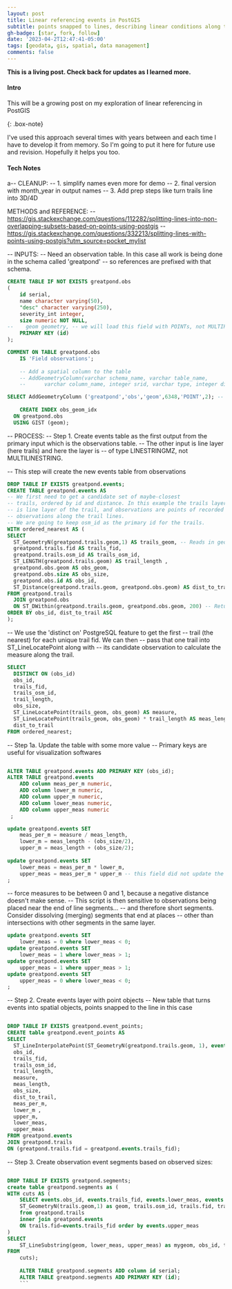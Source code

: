 ```yaml
---
layout: post
title: Linear referencing events in PostGIS
subtitle: points snapped to lines, describing linear conditions along the lines
gh-badge: [star, fork, follow]
date: '2023-04-2T12:47:41-05:00'
tags: [geodata, gis, spatial, data management]
comments: false
---
```


**This is a living post. Check back for updates as I learned more.**

#### Intro

This will be a growing post on my exploration of linear referencing in PostGIS


{: .box-note}

I've used this approach several times with years between and each time I have to develop it from memory. So I'm going to put it here for future use and revision. Hopefully it helps you too. 

#### Tech Notes

a-- CLEANUP: 
-- 1. simplify names even more for demo
-- 2. final version with month_year in output names
-- 3. Add prep steps like turn trails line into 3D/4D

METHODS and REFERENCE:
-- https://gis.stackexchange.com/questions/112282/splitting-lines-into-non-overlapping-subsets-based-on-points-using-postgis
-- https://gis.stackexchange.com/questions/332213/splitting-lines-with-points-using-postgis?utm_source=pocket_mylist


-- INPUTS:
-- Need an observation table. In this case all work is being done in the schema called 'greatpond' 
-- so references are prefixed with that schema.

```sql
CREATE TABLE IF NOT EXISTS greatpond.obs
(
    id serial,
    name character varying(50),
    "desc" character varying(250),
    severity_int integer,
    size numeric NOT NULL,
--    geom geometry, -- we will load this field with POINTs, not MULTIPOINTs
    PRIMARY KEY (id)
);

COMMENT ON TABLE greatpond.obs
    IS 'Field observations';
	
	-- Add a spatial column to the table
	-- AddGeometryColumn(varchar schema_name, varchar table_name, 
	-- 		varchar column_name, integer srid, varchar type, integer dimension, boolean use_typmod=true);

SELECT AddGeometryColumn ('greatpond','obs','geom',6348,'POINT',2); -- EPSG:6348 - NAD83(2011) / UTM zone 19N
	
	CREATE INDEX obs_geom_idx
  ON greatpond.obs
  USING GIST (geom);
```




-- PROCESS:
-- Step 1. Create events table as the first output from the primary input which is the observations table. 
-- The other input is line layer (here trails) and here the layer is 
-- of type LINESTRINGMZ, not MULTILINESTRING.

-- This step will create the new events table from observations

```sql
DROP TABLE IF EXISTS greatpond.events;
CREATE TABLE greatpond.events AS
-- We first need to get a candidate set of maybe-closest
-- trails, ordered by id and distance. In this example the trails layer 
-- is line layer of the trail, and observations are points of recorded single 
-- observations along the trail lines.
-- We are going to keep osm_id as the primary id for the trails. 
WITH ordered_nearest AS (
SELECT
  ST_GeometryN(greatpond.trails.geom,1) AS trails_geom, -- Reads in geom. Return the 1-based Nth element geometry of an input geometry.
  greatpond.trails.fid AS trails_fid,
  greatpond.trails.osm_id AS trails_osm_id,
  ST_LENGTH(greatpond.trails.geom) AS trail_length ,
  greatpond.obs.geom AS obs_geom,
  greatpond.obs.size AS obs_size,
  greatpond.obs.id AS obs_id,
  ST_Distance(greatpond.trails.geom, greatpond.obs.geom) AS dist_to_trail
FROM greatpond.trails
  JOIN greatpond.obs
  ON ST_DWithin(greatpond.trails.geom, greatpond.obs.geom, 200) -- Returns true if the geometries are within a given distance, in this case 200m
ORDER BY obs_id, dist_to_trail ASC
);
```

-- We use the 'distinct on' PostgreSQL feature to get the first
-- trail (the nearest) for each unique trail fid. We can then
-- pass that one trail into ST_LineLocatePoint along with
-- its candidate observation to calculate the measure along the trail.

```sql
SELECT
  DISTINCT ON (obs_id)
  obs_id,
  trails_fid,
  trails_osm_id,
  trail_length,
  obs_size,
  ST_LineLocatePoint(trails_geom, obs_geom) AS measure,
  ST_LineLocatePoint(trails_geom, obs_geom) * trail_length AS meas_length,
  dist_to_trail
FROM ordered_nearest;
```

-- Step 1a. Update the table with some more value
-- Primary keys are useful for visualization softwares

```sql

ALTER TABLE greatpond.events ADD PRIMARY KEY (obs_id);
ALTER TABLE greatpond.events 
	ADD column meas_per_m numeric, 
	ADD column lower_m numeric, 
	ADD column upper_m numeric, 
	ADD column lower_meas numeric, 
	ADD column upper_meas numeric
 ;

update greatpond.events SET
	meas_per_m = measure / meas_length,
	lower_m = meas_length - (obs_size/2),
	upper_m = meas_length + (obs_size/2);
	
update greatpond.events SET
	lower_meas = meas_per_m * lower_m,
	upper_meas = meas_per_m * upper_m -- this field did not update the first time so process as second step
;
```

-- force measures to be between 0 and 1, because a negative distance doesn't make sense. 
-- This script is then sensitive to observations being placed near the end of line segments...
-- and therefore short segments. Consider dissolving (merging) segments that end at places
-- other than intersections with other segments in the same layer.

```sql
update greatpond.events SET
	lower_meas = 0 where lower_meas < 0;
update greatpond.events SET
	lower_meas = 1 where lower_meas > 1;
update greatpond.events SET
	upper_meas = 1 where upper_meas > 1;
update greatpond.events SET
	upper_meas = 0 where lower_meas < 0;
;
```

-- Step 2. Create events layer with point objects
-- New table that turns events into spatial objects, points snapped to the line in this case

```sql

DROP TABLE IF EXISTS greatpond.event_points;
CREATE table greatpond.event_points AS
SELECT
  ST_LineInterpolatePoint(ST_GeometryN(greatpond.trails.geom, 1), events.measure) AS geom,
  obs_id,
  trails_fid,
  trails_osm_id,
  trail_length,
  measure,
  meas_length,
  obs_size,
  dist_to_trail,
  meas_per_m,
  lower_m ,
  upper_m,
  lower_meas,
  upper_meas
FROM greatpond.events
JOIN greatpond.trails
ON (greatpond.trails.fid = greatpond.events.trails_fid);
```

-- Step 3. Create observation event segments based on observed sizes:

```sql

DROP TABLE IF EXISTS greatpond.segments;
create table greatpond.segments as (
WITH cuts AS (
    SELECT events.obs_id, events.trails_fid, events.lower_meas, events.upper_meas,	
	ST_GeometryN(trails.geom,1) as geom, trails.osm_id, trails.fid, trails.id 
	from greatpond.trails
	inner join greatpond.events
	ON trails.fid=events.trails_fid order by events.upper_meas 
)
SELECT
	ST_LineSubstring(geom, lower_meas, upper_meas) as mygeom, obs_id, trails_fid, lower_meas, upper_meas
FROM 
    cuts);
	
	ALTER TABLE greatpond.segments ADD column id serial; 
	ALTER TABLE greatpond.segments ADD PRIMARY KEY (id);
    ```